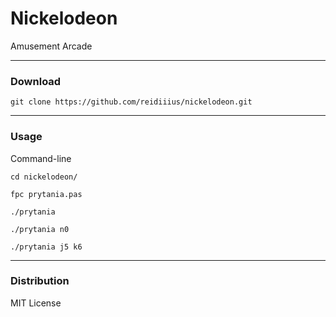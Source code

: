 # Nickelodeon
Amusement Arcade

---

### Download

    git clone https://github.com/reidiiius/nickelodeon.git

---

### Usage
Command-line

    cd nickelodeon/

    fpc prytania.pas

    ./prytania

    ./prytania n0

    ./prytania j5 k6

---

### Distribution
MIT License

